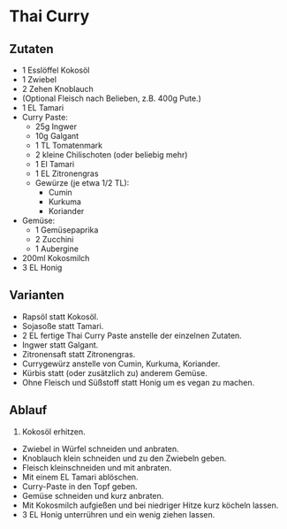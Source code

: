 # Thai Curry


## Zutaten
- 1 Esslöffel Kokosöl
- 1 Zwiebel
- 2 Zehen Knoblauch
- (Optional Fleisch nach Belieben, z.B. 400g Pute.)
- 1 EL Tamari
- Curry Paste:
    - 25g Ingwer
    - 10g Galgant
    - 1 TL Tomatenmark
    - 2 kleine Chilischoten (oder beliebig mehr)
    - 1 El Tamari
    - 1 EL Zitronengras
    - Gewürze (je etwa 1/2 TL):
        - Cumin
        - Kurkuma
        - Koriander
- Gemüse:
    - 1 Gemüsepaprika
    - 2 Zucchini
    - 1 Aubergine
- 200ml Kokosmilch
- 3 EL Honig


## Varianten
- Rapsöl statt Kokosöl.
- Sojasoße statt Tamari.
- 2 EL fertige Thai Curry Paste anstelle der einzelnen Zutaten.
- Ingwer statt Galgant.
- Zitronensaft statt Zitronengras.
- Currygewürz anstelle von Cumin, Kurkuma, Koriander.
- Kürbis statt (oder zusätzlich zu) anderem Gemüse.
- Ohne Fleisch und Süßstoff statt Honig um es vegan zu machen.


## Ablauf
1. Kokosöl erhitzen.
- Zwiebel in Würfel schneiden und anbraten.
- Knoblauch klein schneiden und zu den Zwiebeln geben.
- Fleisch kleinschneiden und mit anbraten.
- Mit einem EL Tamari ablöschen.
- Curry-Paste in den Topf geben.
- Gemüse schneiden und kurz anbraten.
- Mit Kokosmilch aufgießen und bei niedriger Hitze kurz köcheln lassen.
- 3 EL Honig unterrühren und ein wenig ziehen lassen.

